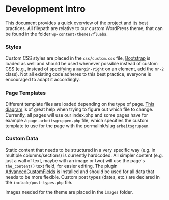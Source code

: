 # Development Intro

This document provides a quick overview of the project and its best practices.
All filepath are relative to our custom WordPress theme, that can be found in the folder `wp-content/themes/flueba`.

### Styles

Custom CSS styles are placed in the `css/custom.css` file, [Bootstrap](http://getbootstrap.com/docs/4.0/layout/overview/)
is loaded as well and should be used whenever possible instead of custom CSS (e.g., instead of specifying
a `margin-right` on an element, add the `mr-2` class). Not all existing code adheres to this best practice,
everyone is encouraged to adapt it accordingly.

### Page Templates

Different template files are loaded depending on the type of page. [This diagram](https://developer.wordpress.org/files/2014/10/wp-hierarchy.png)
is of great help when trying to figure out which file to change. Currently, all pages will use our index.php and some pages
have for example a `page-arbeitsgruppen.php` file, which specifies the custom template to use for the page with the permalink/slug
`arbeitsgruppen`.

### Custom Data

Static content that needs to be structured in a very specific way (e.g. in multiple columns/sections) is currently hardcoded. All simpler
content (e.g. just a wall of text, maybe with an image or two) will use the page's `the_content()` text field, for easier editing.
The plugin [AdvancedCustomFields](https://www.advancedcustomfields.com/resources/) is installed and should be used for all data that needs
to be more flexible. Custom post types (dates, etc.) are declared in the `include/post-types.php` file.

Images needed for the theme are placed in the `images` folder.
